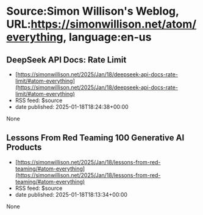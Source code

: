 # Source:Simon Willison's Weblog, URL:https://simonwillison.net/atom/everything, language:en-us

## DeepSeek API Docs: Rate Limit
 - [https://simonwillison.net/2025/Jan/18/deepseek-api-docs-rate-limit/#atom-everything](https://simonwillison.net/2025/Jan/18/deepseek-api-docs-rate-limit/#atom-everything)
 - RSS feed: $source
 - date published: 2025-01-18T18:24:38+00:00

None

## Lessons From Red Teaming 100 Generative AI Products
 - [https://simonwillison.net/2025/Jan/18/lessons-from-red-teaming/#atom-everything](https://simonwillison.net/2025/Jan/18/lessons-from-red-teaming/#atom-everything)
 - RSS feed: $source
 - date published: 2025-01-18T18:13:34+00:00

None

